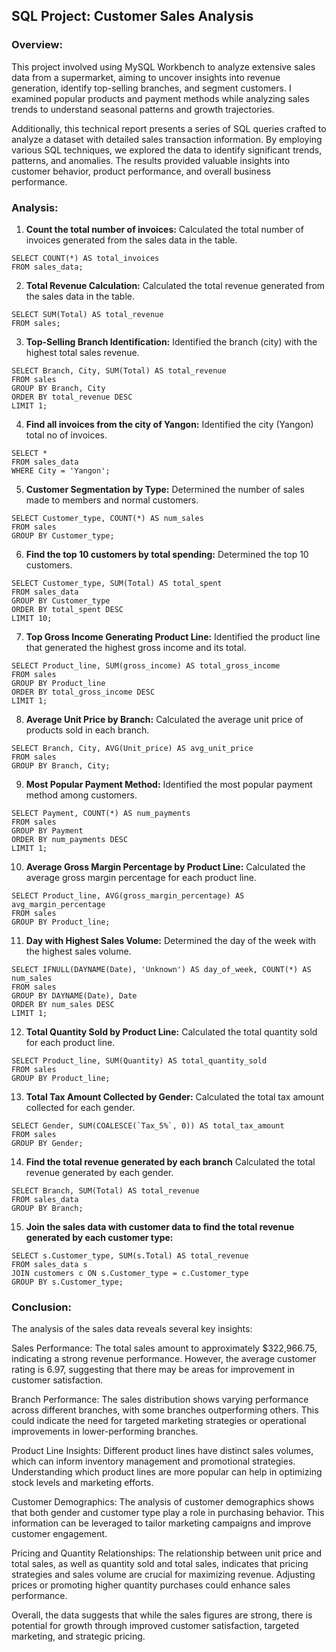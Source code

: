 ## SQL Project: Customer Sales Analysis

### Overview:
This project involved using MySQL Workbench to analyze extensive sales data from a supermarket, aiming to uncover insights into revenue generation, identify top-selling branches, and segment customers. I examined popular products and payment methods while analyzing sales trends to understand seasonal patterns and growth trajectories.

Additionally, this technical report presents a series of SQL queries crafted to analyze a dataset with detailed sales transaction information. By employing various SQL techniques, we explored the data to identify significant trends, patterns, and anomalies. The results provided valuable insights into customer behavior, product performance, and overall business performance.


### Analysis:
1. **Count the total number of invoices:** Calculated the total number of invoices generated from the sales data in the table.
```
SELECT COUNT(*) AS total_invoices
FROM sales_data;
```

2. **Total Revenue Calculation:** Calculated the total revenue generated from the sales data in the table.
```
SELECT SUM(Total) AS total_revenue
FROM sales;
```

3. **Top-Selling Branch Identification:** Identified the branch (city) with the highest total sales revenue.
```
SELECT Branch, City, SUM(Total) AS total_revenue
FROM sales
GROUP BY Branch, City
ORDER BY total_revenue DESC
LIMIT 1;
```

4. **Find all invoices from the city of Yangon:** Identified the city (Yangon) total no of invoices.
```
SELECT *
FROM sales_data
WHERE City = 'Yangon';
```

5. **Customer Segmentation by Type:** Determined the number of sales made to members and normal customers.
```
SELECT Customer_type, COUNT(*) AS num_sales
FROM sales
GROUP BY Customer_type;
```

6. **Find the top 10 customers by total spending:** Determined the top 10 customers.
```
SELECT Customer_type, SUM(Total) AS total_spent
FROM sales_data
GROUP BY Customer_type
ORDER BY total_spent DESC
LIMIT 10;
```

7. **Top Gross Income Generating Product Line:** Identified the product line that generated the highest gross income and its total.
```
SELECT Product_line, SUM(gross_income) AS total_gross_income
FROM sales
GROUP BY Product_line
ORDER BY total_gross_income DESC
LIMIT 1;
```
8. **Average Unit Price by Branch:** Calculated the average unit price of products sold in each branch.
```
SELECT Branch, City, AVG(Unit_price) AS avg_unit_price
FROM sales
GROUP BY Branch, City;
```
9. **Most Popular Payment Method:** Identified the most popular payment method among customers.
```
SELECT Payment, COUNT(*) AS num_payments
FROM sales
GROUP BY Payment
ORDER BY num_payments DESC
LIMIT 1;
```
10. **Average Gross Margin Percentage by Product Line:** Calculated the average gross margin percentage for each product line.
```
SELECT Product_line, AVG(gross_margin_percentage) AS avg_margin_percentage
FROM sales
GROUP BY Product_line;
```
11. **Day with Highest Sales Volume:** Determined the day of the week with the highest sales volume.
```
SELECT IFNULL(DAYNAME(Date), 'Unknown') AS day_of_week, COUNT(*) AS num_sales
FROM sales
GROUP BY DAYNAME(Date), Date
ORDER BY num_sales DESC
LIMIT 1;
```
12. **Total Quantity Sold by Product Line:** Calculated the total quantity sold for each product line.
```
SELECT Product_line, SUM(Quantity) AS total_quantity_sold
FROM sales
GROUP BY Product_line;
```
13. **Total Tax Amount Collected by Gender:** Calculated the total tax amount collected for each gender.
```
SELECT Gender, SUM(COALESCE(`Tax_5%`, 0)) AS total_tax_amount
FROM sales
GROUP BY Gender;
```

14. **Find the total revenue generated by each branch** Calculated the total revenue generated by each gender.
```
SELECT Branch, SUM(Total) AS total_revenue
FROM sales_data
GROUP BY Branch;
```

15. **Join the sales data with customer data to find the total revenue generated by each customer type:**
``` 
SELECT s.Customer_type, SUM(s.Total) AS total_revenue
FROM sales_data s
JOIN customers c ON s.Customer_type = c.Customer_type
GROUP BY s.Customer_type;
```

### Conclusion:
The analysis of the sales data reveals several key insights:

Sales Performance: The total sales amount to approximately $322,966.75, indicating a strong revenue performance. However, the average customer rating is 6.97, suggesting that there may be areas for improvement in customer satisfaction.

Branch Performance: The sales distribution shows varying performance across different branches, with some branches outperforming others. This could indicate the need for targeted marketing strategies or operational improvements in lower-performing branches.

Product Line Insights: Different product lines have distinct sales volumes, which can inform inventory management and promotional strategies. Understanding which product lines are more popular can help in optimizing stock levels and marketing efforts.

Customer Demographics: The analysis of customer demographics shows that both gender and customer type play a role in purchasing behavior. This information can be leveraged to tailor marketing campaigns and improve customer engagement.

Pricing and Quantity Relationships: The relationship between unit price and total sales, as well as quantity sold and total sales, indicates that pricing strategies and sales volume are crucial for maximizing revenue. Adjusting prices or promoting higher quantity purchases could enhance sales performance.

Overall, the data suggests that while the sales figures are strong, there is potential for growth through improved customer satisfaction, targeted marketing, and strategic pricing.
